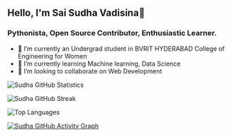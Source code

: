 ## Hello, I'm Sai Sudha Vadisina👋
### Pythonista, Open Source Contributor, Enthusiastic Learner.


- 🔭 I’m currently an Undergrad student in BVRIT HYDERABAD College of Engineering for Women
- 🌱 I’m currently learning Machine learning, Data Science
- 👯 I’m looking to collaborate on Web Development


 ![Sudha GitHub Statistics](https://github-readme-stats.vercel.app/api?username=SaiSudhaV&show_icons=true)

 ![Sudha GitHub Streak](https://github-readme-streak-stats.herokuapp.com/?user=SaiSudhaV)

 ![Top Languages](https://github-readme-stats.vercel.app/api/top-langs/?username=SaiSudhaV)

[![Sudha GitHub Activity Graph](https://activity-graph.herokuapp.com/graph?username=SaiSudhaV&theme=xcode)](https://git.io/SaiSudhaV)
